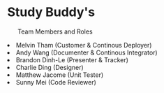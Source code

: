 <h1>Study Buddy's</h1>

<ul>Team Members and Roles</ul>
<li>Melvin Tham (Customer & Continous Deployer)</li>
<li>Andy Wang (Documenter & Continous Integrator)</li>
<li>Brandon Dinh-Le (Presenter & Tracker)</li>
<li>Charlie Ding (Designer)</li>
<li>Matthew Jacome (Unit Tester)</li>
<li>Sunny Mei (Code Reviewer)</li>
